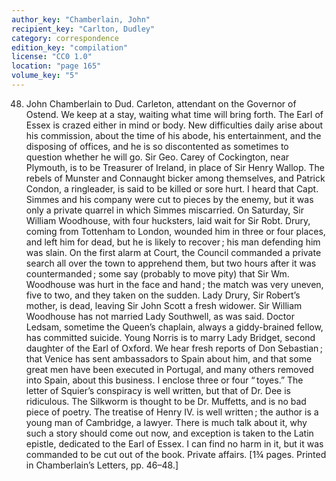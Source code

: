 ```yaml
---
author_key: "Chamberlain, John"
recipient_key: "Carlton, Dudley"
category: correspondence
edition_key: "compilation"
license: "CC0 1.0"
location: "page 165"
volume_key: "5"
---
```

48. John Chamberlain to Dud. Carleton, attendant on the
Governor of Ostend. We keep at a stay, waiting what time will
bring forth. The Earl of Essex is crazed either in mind or body.
New difficulties daily arise about his commission, about the time of
his abode, his entertainment, and the disposing of offices, and he is so
discontented as sometimes to question whether he will go. Sir Geo.
Carey of Cockington, near Plymouth, is to be Treasurer of Ireland, in
place of Sir Henry Wallop. The rebels of Munster and Connaught
bicker among themselves, and Patrick Condon, a ringleader, is said
to be killed or sore hurt. I heard that Capt. Simmes and his
company were cut to pieces by the enemy, but it was only a private
quarrel in which Simmes miscarried. On Saturday, Sir William
Woodhouse, with four hucksters, laid wait for Sir Robt. Drury,
coming from Tottenham to London, wounded him in three or four
places, and left him for dead, but he is likely to recover ; his man
defending him was slain. On the first alarm at Court, the Council
commanded a private search all over the town to apprehend them,
but two hours after it was countermanded ; some say (probably to
move pity) that Sir Wm. Woodhouse was hurt in the face and hand ;
the match was very uneven, five to two, and they taken on the sudden.
Lady Drury, Sir Robert’s mother, is dead, leaving Sir John Scott
a fresh widower. Sir William Woodhouse has not married Lady
Southwell, as was said. Doctor Ledsam, sometime the Queen’s
chaplain, always a giddy-brained fellow, has committed suicide.
Young Norris is to marry Lady Bridget, second daughter of the Earl
of Oxford. We hear fresh reports of Don Sebastian ; that Venice has
sent ambassadors to Spain about him, and that some great men have
been executed in Portugal, and many others removed into Spain,
about this business. I enclose three or four “ toyes.” The letter of
Squier’s conspiracy is well written, but that of Dr. Dee is ridiculous.
The Silkworm is thought to be Dr. Muffetts, and is no bad piece of
poetry. The treatise of Henry IV. is well written ; the author is a
young man of Cambridge, a lawyer. There is much talk about it,
why such a story should come out now, and exception is taken to
the Latin epistle, dedicated to the Earl of Essex. I can find no harm
in it, but it was commanded to be cut out of the book. Private affairs.
[1¾ pages. Printed in Chamberlain’s Letters, pp. 46–48.]
